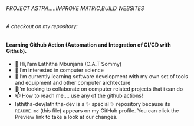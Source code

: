 ###### PROJECT ASTRA.....IMPROVE MATRIC,BUILD WEBSITES 
###### A checkout on my repository:
#### Learning Github Action (Automation and Integration of CI/CD with Github).

- 👋 Hi,I'am Lathitha Mbunjana (C.A.T Sommy)
- 👀 I’m interested in computer science
- 🌱 I’m currently learning software development with my own set of tools and equipment and other computer archtecture
- 💞️I’m looking to collaborate on computer related projects that i can do 
- 📫 How to reach me.... use any of the github actions!
-    lathitha-dev/lathitha-dev is a ✨ special ✨ repository because its `README.md` (this file) appears on my GitHub profile.
     You can click the Preview link to take a look at our changes.
 



<!---
lathitha-dev/lathitha-dev is a ✨ special ✨ repository because its `README.md` (this file) appears on your GitHub profile.
You can click the Preview link to take a look at your changes.
--->
